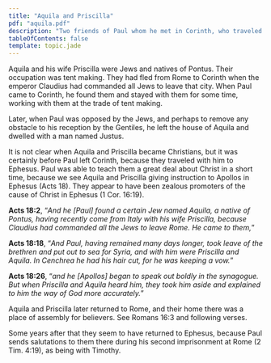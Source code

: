 ```yaml
---
title: "Aquila and Priscilla"
pdf: "aquila.pdf"
description: "Two friends of Paul whom he met in Corinth, who traveled to Ephesus with him, and were instructors of Apollos."
tableOfContents: false
template: topic.jade
---
```


Aquila and his wife Priscilla were Jews and natives of Pontus. Their occupation was tent making. They had fled from Rome to Corinth when the emperor Claudius had commanded all Jews to leave that city. When Paul came to Corinth, he found them and stayed with them for some time, working with them at the trade of tent making.

Later, when Paul was opposed by the Jews, and perhaps to remove any obstacle to his reception by the Gentiles, he left the house of Aquila and dwelled with a man named Justus.

It is not clear when Aquila and Priscilla became Christians, but it was certainly before Paul left Corinth, because they traveled with him to Ephesus. Paul was able to teach them a great deal about Christ in a short time, because we see Aquila and Priscilla giving instruction to Apollos in Ephesus (Acts 18). They appear to have been zealous promoters of the cause of Christ in Ephesus (1 Cor. 16:19).

**Acts 18:2**, “_And he [Paul] found a certain Jew named Aquila, a native of Pontus, having recently come from Italy with his wife Priscilla, because Claudius had commanded all the Jews to leave Rome. He came to them,_”

**Acts 18:18**, “_And Paul, having remained many days longer, took leave of the brethren and put out to sea for Syria, and with him were Priscilla and Aquila. In Cenchrea he had his hair cut, for he was keeping a vow._”

**Acts 18:26**, “_and he [Apollos] began to speak out boldly in the synagogue. But when Priscilla and Aquila heard him, they took him aside and explained to him the way of God more accurately._”

Aquila and Priscilla later returned to Rome, and their home there was a place of assembly for believers. See Romans 16:3 and following verses.

Some years after that they seem to have returned to Ephesus, because Paul sends salutations to them there during his second imprisonment at Rome (2 Tim. 4:19), as being with Timothy.

